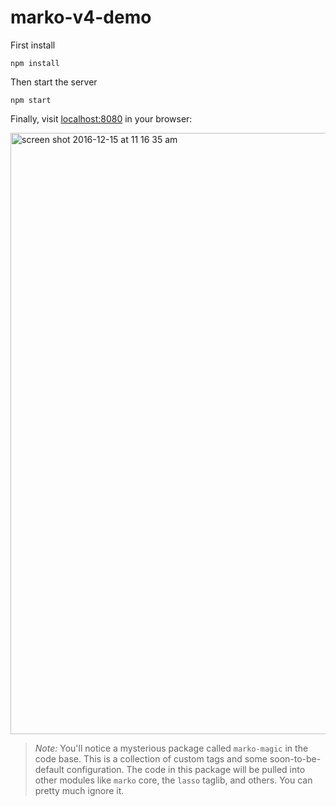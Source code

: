 # marko-v4-demo

First install
```
npm install
```

Then start the server
```
npm start
```

Finally, visit [localhost:8080](http://localhost:8080) in your browser:

<img width="962" alt="screen shot 2016-12-15 at 11 16 35 am" src="https://cloud.githubusercontent.com/assets/1958812/21238470/0c22b14e-c2b8-11e6-8d66-d2b5bcf94af4.png">


> _Note:_ You'll notice a mysterious package called `marko-magic` in the code base.  This is a collection of custom tags and some soon-to-be-default configuration.  The code in this package will be pulled into other modules like `marko` core, the `lasso` taglib, and others.  You can pretty much ignore it.
